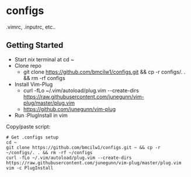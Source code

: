 # configs
.vimrc, .inputrc, etc..

## Getting Started
* Start *nix* terminal at cd ~
* Clone repo
   * git clone https://github.com/bmcilw1/configs.git && cp -r configs/*.* . && rm -rf configs
* Install Vim-Plug
   * curl -fLo ~/.vim/autoload/plug.vim --create-dirs https://raw.githubusercontent.com/junegunn/vim-plug/master/plug.vim
   * https://github.com/junegunn/vim-plug
* Run :PlugInstall in vim

Copy/paste script:

```
# Get .configs setup
cd ~
git clone https://github.com/bmcilw1/configs.git ~ && cp -r ~/configs/. . && rm -rf ~/configs
curl -fLo ~/.vim/autoload/plug.vim --create-dirs https://raw.githubusercontent.com/junegunn/vim-plug/master/plug.vim
vim -c PlugInstall
```
